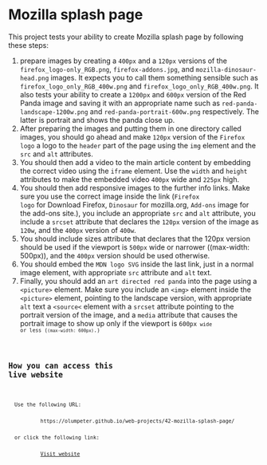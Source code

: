 # Mozilla splash page

This project tests your ability to create Mozilla splash page by following these steps:
  1. prepare images by creating a <code>400px</code> and a <code>120px</code> versions of the <code>firefox_logo-only_RGB.png</code>, <code>firefox-addons.jpg</code>, and <code>mozilla-dinosaur-head.png</code> images. It expects you to call them something sensible such as <code>firefox_logo_only_RGB_400w.png</code> and <code>firefox_logo_only_RGB_400w.png</code>. It also tests your ability to create a <code>1200px</code> and <code>600px</code> version of the Red Panda image and saving it with an appropriate name such as <code>red-panda-landscape-1200w.png</code> and <code>red-panda-portrait-600w.png</code> respectively. The latter is portrait and shows the panda close up.
  1. After preparing the images and putting them in one directory called images, you should go ahead and make <code>120px</code> version of the <code>Firefox logo</code> a logo to the <code>header</code> part of the page using the <code>img</code> element and the <code>src</code> and <code>alt</code> attributes.
  1. You should then add a video to the main article content by embedding the correct video using the <code>iframe</code> element. Use the <code>width</code> and <code>height</code> attributes to make the embedded video <code>400px</code> wide and <code>225px</code> high.
  1. You should then add responsive images to the further info links. Make sure you use the correct image inside the link (<code>Firefox logo</code> for Download Firefox, <code>Dinosaur</code> for mozilla.org, <code>Add-ons</code> image for the add-ons site.), you include an appropriate <code>src</code> and <code>alt</code> attribute, you include a <code>srcset</code> attribute that declares the <code>120px</code> version of the image as <code>120w</code>, and the <code>400px</code> version of <code>400w</code>.
  1. You should include sizes attribute that declares that the <ode>120px</code> version should be used if the viewport is <code>500px</code> wide or narrower ((max-width: 500px)), and the <code>400px</code> version should be used otherwise.
  1. You should embed the <code>MDN logo SVG</code> inside the last link, just in a normal image element, with appropriate <code>src</code> attribute and <code>alt</code> text.
  1. Finally, you should add an <code>art directed red panda</code> into the page using a <code>&lt;picture&gt;</code> element. Make sure you include an <code>&lt;img&gt;</code> element inside the <code>&lt;picture&gt;</code> element, pointing to the landscape version, with appropriate <code>alt</code> text a <code>&lt;source&lt;</code> element with a <code>srcset</code> attribute pointing to the portrait version of the image, and a <code>media</code> attribute that causes the portrait image to show up only if the viewport is <code>600px<code> wide or less (<code>(max-width: 600px)</code>.)

## How you can access this live website

<dl>
  Use the following URL:
  <dd>
    https://olumpeter.github.io/web-projects/42-mozilla-splash-page/
  </dd>
  or click the following link:
  <dd>
    <a href="https://olumpeter.github.io/web-projects/42-mozilla-splash-page/">Visit website</a>
  </dd>
</dl>
